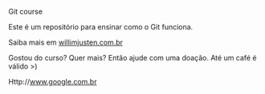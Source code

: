 Git  course

Este é um repositório para ensinar como o Git funciona.

Saiba mais em [willimjusten.com.br](http://williamjusten.com.br)

Gostou do curso? Quer mais? Então ajude com uma doação. Até um café é válido >)

Http://www.google.com.br
